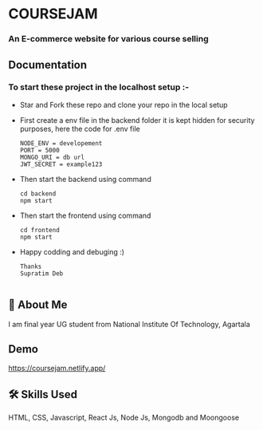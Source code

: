 # COURSEJAM

### An E-commerce website for various course selling


## Documentation

### To start these project in the localhost setup :-

- Star and Fork these repo and clone your repo in the local setup

- First create a env file in the backend folder it is kept hidden for security purposes, here the code for .env file
    ``` 
    NODE_ENV = developement
    PORT = 5000
    MONGO_URI = db url
    JWT_SECRET = example123
- Then start the backend using command 
    ```
    cd backend
    npm start
- Then start the frontend using command 
    ```
    cd frontend
    npm start

- Happy codding and debuging :)
    ```
    Thanks
    Supratim Deb


## 🚀 About Me
I am final year UG student from National Institute Of Technology, Agartala



## Demo

https://coursejam.netlify.app/

## 🛠 Skills Used
HTML, CSS, Javascript, React Js, Node Js, Mongodb and Moongoose

